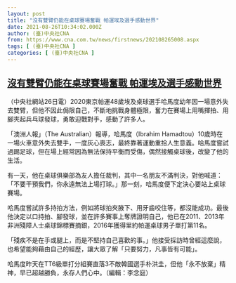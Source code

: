 ```yaml
---
layout: post
title: "沒有雙臂仍能在桌球賽場奮戰 帕運埃及選手感動世界"
date: 2021-08-26T10:34:02.000Z
author: (臺)中央社CNA
from: https://www.cna.com.tw/news/firstnews/202108265008.aspx
tags: [ (臺)中央社CNA ]
categories: [ (臺)中央社CNA ]
---
```

<!--1629974042000-->
[沒有雙臂仍能在桌球賽場奮戰 帕運埃及選手感動世界](https://www.cna.com.tw/news/firstnews/202108265008.aspx)
------

<div>
<div></div><div class="paragraph"><p>（中央社網站26日電）2020東京帕運48歲埃及桌球選手哈馬度幼年因一場意外失去雙臂，但他不因此侷限自己，不斷地挑戰身體極限，奮力在賽場上用嘴揮拍、用腳夾起兵乓球發球，勇敢迎戰對手，感動了許多人。</p><p>「澳洲人報」（The Australian）報導，哈馬度（Ibrahim Hamadtou）10歲時在一場火車意外失去雙手，一度灰心喪志，最終靠著運動重拾人生意義。哈馬度嘗試過踢足球，但在場上經常因為無法保持平衡而受傷，偶然接觸桌球後，改變了他的生活。</p><p>有一天，他在桌球俱樂部為友人擔任裁判，其中一名朋友不滿判決，對他喊道：「不要干預我們，你永遠無法上場打球。」那一刻，哈馬度便下定決心要站上桌球賽場。</p><p>哈馬度嘗試許多持拍方法，例如將球拍夾腋下、用牙齒咬住等，都沒能成功。最後他決定以口持拍、腳發球，並在許多賽事上奪牌證明自己，他已在2011、2013年非洲殘障人士桌球錦標賽摘銀，2016年獲得里約帕運桌球男子單打第11名。</p><p>「殘疾不是在手或腿上，而是不堅持自己喜歡的事。」他接受採訪時曾經這麼說，也希望能夠藉由自己的經歷，讓大眾了解「只要努力，凡事皆有可能」。</p><p>哈馬度昨天在TT6級單打分組賽直落3不敵韓國選手朴洪圭，但他「永不放棄」精神，早已超越勝負，永存人們心中。（編輯：李念庭）</p></div>
</div>
